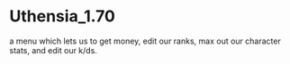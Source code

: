 # Uthensia_1.70
a menu which lets us to get money, edit our ranks, max out our character stats, and edit our k/ds.
